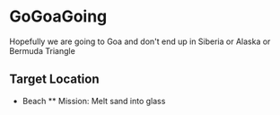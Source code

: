 # GoGoaGoing
Hopefully we are going to Goa and don't end up in Siberia or Alaska or Bermuda Triangle 

## Target Location
* Beach
** Mission: Melt sand into glass
